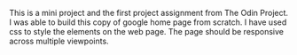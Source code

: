 This is a mini project and the first project assignment from The Odin Project.
I was able to build this copy of google home page from scratch.
I have used css to style the elements on the web page.
The page should be responsive across multiple viewpoints.
